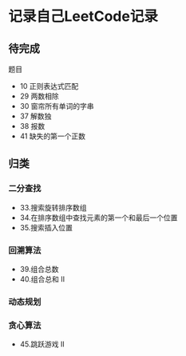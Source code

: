 # 记录自己LeetCode记录

## 待完成
题目
+ 10 正则表达式匹配
+ 29 两数相除
+ 30 窗帘所有单词的字串
+ 37 解数独
+ 38 报数
+ 41 缺失的第一个正数
## 归类

### 二分查找

* 33.搜索旋转排序数组
* 34.在排序数组中查找元素的第一个和最后一个位置
* 35.搜索插入位置

### 回溯算法

* 39.组合总数
* 40.组合总和 II

### 动态规划

### 贪心算法
* 45.跳跃游戏 II

